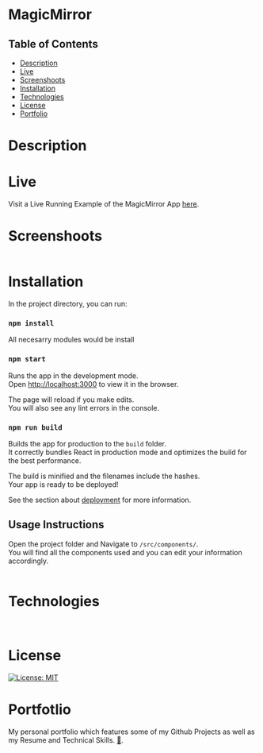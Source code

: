 # MagicMirror

## Table of Contents
- [ Description ](#description)
- [ Live ](#live)
- [ Screenshoots ](#screenshoots)
- [ Installation ](#installation)
- [ Technologies ](#technologies)
- [ License ](#license)
- [ Portfolio ](#portfolio)

# Description



# Live

Visit a Live Running Example of the MagicMirror App [here](https: "Link to ").

# Screenshoots

<img src=''/>

<br />

# Installation

In the project directory, you can run:

### `npm install`

All necesarry modules would be install

### `npm start`

Runs the app in the development mode.\
Open [http://localhost:3000](http://localhost:3000) to view it in the browser.

The page will reload if you make edits.\
You will also see any lint errors in the console.


### `npm run build`

Builds the app for production to the `build` folder.\
It correctly bundles React in production mode and optimizes the build for the best performance.

The build is minified and the filenames include the hashes.\
Your app is ready to be deployed!

See the section about [deployment](https://facebook.github.io/create-react-app/docs/deployment) for more information.

## Usage Instructions

Open the project folder and Navigate to `/src/components/`. <br/>
You will find all the components used and you can edit your information accordingly.
<br>
</br>

# Technologies 


<!-- | Client side             |                   |                  |
| -------------           | -------------     | --------------   |
| axios                   | react             | bootstrap        | 
| gh -pages               | react-bootstrap   | react-dom        | 
| styled-components       | testing-library   | RandomUser API   |
| react-router-dom        | react-scripts     | web-vitals       |  -->
 
<br />

# License

[![License: MIT](https://img.shields.io/badge/License-MIT-yellow.svg)](https://opensource.org/licenses/MIT)
<br />

# Portfotlio
My personal portfolio which features some of my Github Projects as well as my Resume and Technical Skills. [💼](https://cdmmandalorian.github.io/AEGcodesPortfolio/ "Link AEGcodes Portfolio").